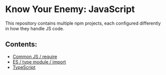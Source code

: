 # Know Your Enemy: JavaScript

This repository contains multiple npm projects, each configured differently in how they handle JS code.

## Contents:

* [Common JS / require](./common-js-require)
* [ES / type module / import](./es-type-module-import)
* [TypeScript](./typescript)